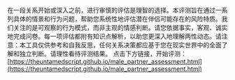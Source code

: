 在一段关系开始或深入之前，进行审慎的评估是理智的选择。本评测旨在通过一系列具体的情景和行为问题，帮助您系统性地评估潜在伴侣可能存在的风险特质。我们关注的是可观察的行为模式，而非主观的情感判断。请您依据事实，客观、诚实地完成问卷。每一项评估都附有知识点解析，以助您更深入地理解两性动态。请注意：本工具仅供参考和自我反思，任何关系决策都应基于您在现实世界中的全面了解和独立判断。请理性看待评测结果。
点击下方链接，开始评测：
[https://theuntamedscript.github.io/male_partner_assessment.html](https://theuntamedscript.github.io/male_partner_assessment.html)
